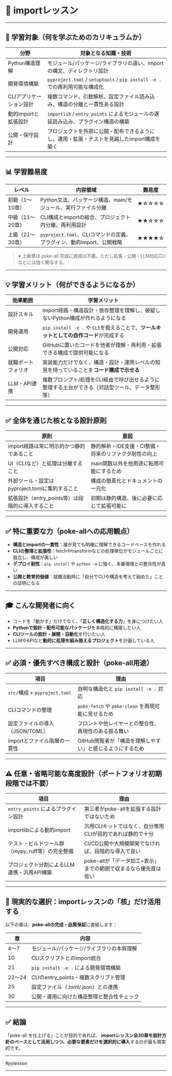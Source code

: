 
# 🧠 importレッスン

---

## 🎯 学習対象（何を学ぶためのカリキュラムか）

| 分野            | 対象となる知識・技術                                                       |
| ------------- | ---------------------------------------------------------------- |
| Python構造理解    | モジュール/パッケージ/ライブラリの違い、importの構文、ディレクトリ設計                          |
| 開発環境構築        | `pyproject.toml` / `setuptools` / `pip install -e .` での再利用可能な構成化 |
| CLIアプリケーション設計 | 複数コマンド、引数解析、設定ファイル読み込み、構造の分離と一貫性ある設計                             |
| 動的importと拡張設計 | `importlib` / `entry_points` によるモジュールの遅延読み込み、プラグイン構造の構築          |
| 公開・保守設計       | プロジェクトを外部に公開・配布できるようにし、運用・拡張・テストを見越したimport構成を築く                 |

---

## 📊 学習難易度

| レベル        | 内容領域                                            | 難易度   |
| ---------- | ----------------------------------------------- | ----- |
| 初級（1〜10章）  | Python文法、パッケージ構造、main/モジュール、実行ファイル分離            | ★☆☆☆☆ |
| 中級（11〜20章） | CLI構成とimportの結合、プロジェクト内分離、再利用設計                 | ★★☆☆☆ |
| 上級（21〜30章） | `pyproject.toml`、CLIコマンドの定義、プラグイン、動的import、公開戦略 | ★★★★☆ |

> ※ 上級章は poke-all 完成に直接は不要。ただし拡張・公開・LLM対応CLIなどには強く関与する。

---

## 💡 学習メリット（何ができるようになるか）

| 効果範囲      | 学習メリット                                                     |
| --------- | ---------------------------------------------------------- |
| 設計スキル     | import経路・構造設計・依存整理を理解し、破綻しないPython構成が作れるようになる              |
| 開発運用      | `pip install -e .` や `CLI`を扱えることで、**ツールキットとしての自作コード**が完成する |
| 公開対応      | GitHubに置いたコードを他者が理解・再利用・拡張できる構成で提供可能になる                    |
| 就職ポートフォリオ | 実装能力だけでなく、構造・設計・運用レベルの知見を持っていることを**コード構成で示せる**             |
| LLM・API連携 | 複数プロンプト/処理をCLI経由で呼び出せるように整理する土台ができる（対話型ツール、データ整形等）         |

---
## ✅ 全体を通じた核となる設計原則


| 原則                              | 意図                            |
| ------------------------------- | ----------------------------- |
| import経路は常に明示的かつ静的であること         | 静的解析・IDE支援・CI整備・将来のリファクタ耐性の向上 |
| UI（CLIなど）と処理は分離すること             | main関数以外を他用途に転用可能にするため        |
| 外部ツール・設定はpyproject.tomlに集約すること  | 構成の簡素化とドキュメントの一元化             |
| 拡張設計（entry\_points等）は段階的に導入すること | 初期は静的構造、後に必要に応じて拡張可能に         |

---

## ✅ 特に重要な力（poke-allへの応用観点）

* **構造とimportの一貫性**：誰が見ても明確に理解できるコードベースを作れる
* **CLIの整理と拡張性**：fetchやtransformなどの処理単位がモジュールごとに独立し、構成が美しい
* **デプロイ耐性**：`pip install` や `python -m` に強く、本番環境との整合性が高い
* **公開と教育的価値**：就職活動時に「自分でCLIや構造を考えて組めた」ことの証明になる

---

## 🎓 こんな開発者に向く

* コードを「動かす」だけでなく、「**正しく構造化する力**」を身につけたい人
* **Pythonで設計・配布可能なパッケージ**を本格的に構築したい人
* **CLIツールの設計・展開・自動化**を行いたい人
* LLMやAPIなど**動的に処理を組み換えるプロジェクト**を計画している人

---

## ✅ 必須・優先すべき構成と設計（poke-all用途）

| 項目                          | 理由                                      |
| --------------------------- | --------------------------------------- |
| `src/`構成 + `pyproject.toml` | 自明な構造化と `pip install -e .` 対応           |
| CLIコマンドの整理                  | `poke-fetch` や `poke-clean` を再現可能に見せるため |
| 設定ファイルの導入（JSON/TOML）        | フロントや他レイヤーとの整合性、再現性のある振る舞い              |
| importとファイル階層の一貫性           | GitHub閲覧者が「構造を理解しやすい」と感じるようにするため        |

---

## ⚠ 任意・省略可能な高度設計（ポートフォリオ初期段階では不要）

| 項目                            | 理由                                   |
| ----------------------------- | ------------------------------------ |
| `entry_points` によるプラグイン設計     | 第三者がpoke-allを拡張する設計ではないため            |
| importlibによる動的import          | 汎用CLIキットではなく、自分専用CLIが目的であれば静的で十分     |
| テスト・ビルドツール群（mypy, ruff等）の完全整備 | CI/CD公開や大規模開発でなければ、段階的な導入で良い         |
| プロジェクト分割によるLLM連携・汎用API構築      | poke-allが「データ加工+表示」までの範囲で収まるなら優先度は低い |

---

## 🔧 現実的な選択：importレッスンの「核」だけ活用する

以下の章は、**poke-allの完成・品質保証**に直結します：

| 章     | 内容                           |
| ----- | ---------------------------- |
| 4〜7   | モジュール/パッケージ/ライブラリの本質理解       |
| 10    | CLIスクリプトとのimport統合           |
| 21    | `pip install -e .` による開発環境構築 |
| 22〜24 | CLIのentry\_points・複数スクリプト管理  |
| 25    | 設定ファイル（.toml/.json）との連携      |
| 30    | 公開・運用に向けた構造整理と整合性チェック        |

---

## ✅ 結論

「poke-all を仕上げる」ことが目的であれば、
**importレッスン全30章を設計方針のベースとして活用しつつ、必要な要素だけを選択的に導入**するのが最も現実的です。

---

#pylesson

---